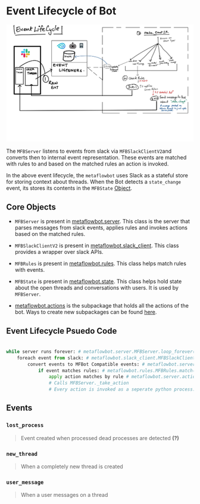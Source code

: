 
# Event Lifecycle of Bot
![](images/slack-bot-event-lifecycle.jpg)

The `MFBServer` listens to events from slack via `MFBSlackClientV2`and converts then to internal event representation. These events are matched with rules to and based on the matched rules an action is invoked.

In the above event lifecycle, the `metaflowbot` uses Slack as a stateful store for storing context about threads. When the Bot detects a `state_change` event, its stores its contents in the `MFBState` [Object](../metaflowbot/state.py).

## Core Objects

- `MFBServer` is present in [metaflowbot.server](../metaflowbot/server.py). This class is the server that parses messages from slack events, applies rules and invokes actions based on the matched rules.

- `MFBSlackClientV2` is present in [metaflowbot.slack_client](../metaflowbot/slack_client.py). This class provides a wrapper over slack APIs.

- `MFBRules` is present in [metaflowbot.rules](../metaflowbot/rules.py). This class helps match rules with events.

- `MFBState` is present in [metaflowbot.state](../metaflowbot/rules.py). This class helps hold state about the open threads and conversations with users. It is used by `MFBServer`.

- [metaflowbot.actions](../metaflowbot/actions) is the subpackage that holds all the actions of the bot. Ways to create new subpackages can be found [here](./Create-Your-Action.md).

## Event Lifecycle Psuedo Code
```python

while server runs forever: # metaflowbot.server.MFBServer.loop_forever()
    foreach event from slack: # metaflowbot.slack_client.MFBSlackClientV2.rtm_events()
        convert events to MFBot Compatible events: # metaflowbot.server._make_events(event)
            if event matches rules: # metaflowbot.rules.MFBRules.match(event,rule)
                apply action matches by rule # metaflowbot.server.actions
                # Calls MFBServer._take_action
                # Every action is invoked as a seperate python process.
```

## Events

### `lost_process`

> Event created when processed dead processes are detected **(?)**
### `new_thread`

> When a completely new thread is created
### `user_message`

> When a user messages on a thread

